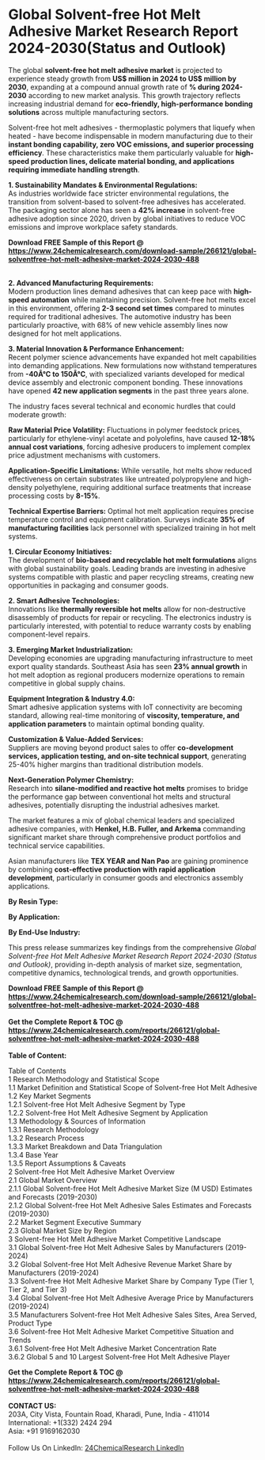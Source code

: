 <h1>Global Solvent-free Hot Melt Adhesive Market Research Report 2024-2030(Status and Outlook)</h1><p>The global <strong>solvent-free hot melt adhesive market</strong> is projected to experience steady growth from <strong>US$ million in 2024 to US$ million by 2030</strong>, expanding at a compound annual growth rate of <strong>% during 2024-2030</strong> according to new market analysis. This growth trajectory reflects increasing industrial demand for <strong>eco-friendly, high-performance bonding solutions</strong> across multiple manufacturing sectors.</p><p>Solvent-free hot melt adhesives - thermoplastic polymers that liquefy when heated - have become indispensable in modern manufacturing due to their <strong>instant bonding capability, zero VOC emissions, and superior processing efficiency</strong>. These characteristics make them particularly valuable for <strong>high-speed production lines, delicate material bonding, and applications requiring immediate handling strength</strong>.</p><p><strong>1. Sustainability Mandates &amp; Environmental Regulations:</strong><br>
As industries worldwide face stricter environmental regulations, the transition from solvent-based to solvent-free adhesives has accelerated. The packaging sector alone has seen a <strong>42% increase</strong> in solvent-free adhesive adoption since 2020, driven by global initiatives to reduce VOC emissions and improve workplace safety standards.</p><div><b>Download FREE Sample of this Report @ 
            <a href="https://www.24chemicalresearch.com/download-sample/266121/global-solventfree-hot-melt-adhesive-market-2024-2030-488">
            https://www.24chemicalresearch.com/download-sample/266121/global-solventfree-hot-melt-adhesive-market-2024-2030-488</a></b></div><br><p><strong>2. Advanced Manufacturing Requirements:</strong><br>
Modern production lines demand adhesives that can keep pace with <strong>high-speed automation</strong> while maintaining precision. Solvent-free hot melts excel in this environment, offering <strong>2-3 second set times</strong> compared to minutes required for traditional adhesives. The automotive industry has been particularly proactive, with 68% of new vehicle assembly lines now designed for hot melt applications.</p><p><strong>3. Material Innovation &amp; Performance Enhancement:</strong><br>
Recent polymer science advancements have expanded hot melt capabilities into demanding applications. New formulations now withstand temperatures from <strong>-40Â°C to 150Â°C</strong>, with specialized variants developed for medical device assembly and electronic component bonding. These innovations have opened <strong>42 new application segments</strong> in the past three years alone.</p><p>The industry faces several technical and economic hurdles that could moderate growth:</p><p><strong>Raw Material Price Volatility:</strong> Fluctuations in polymer feedstock prices, particularly for ethylene-vinyl acetate and polyolefins, have caused <strong>12-18% annual cost variations</strong>, forcing adhesive producers to implement complex price adjustment mechanisms with customers.</p><p><strong>Application-Specific Limitations:</strong> While versatile, hot melts show reduced effectiveness on certain substrates like untreated polypropylene and high-density polyethylene, requiring additional surface treatments that increase processing costs by <strong>8-15%</strong>.</p><p><strong>Technical Expertise Barriers:</strong> Optimal hot melt application requires precise temperature control and equipment calibration. Surveys indicate <strong>35% of manufacturing facilities</strong> lack personnel with specialized training in hot melt systems.</p><p><strong>1. Circular Economy Initiatives:</strong><br>
The development of <strong>bio-based and recyclable hot melt formulations</strong> aligns with global sustainability goals. Leading brands are investing in adhesive systems compatible with plastic and paper recycling streams, creating new opportunities in packaging and consumer goods.</p><p><strong>2. Smart Adhesive Technologies:</strong><br>
Innovations like <strong>thermally reversible hot melts</strong> allow for non-destructive disassembly of products for repair or recycling. The electronics industry is particularly interested, with potential to reduce warranty costs by enabling component-level repairs.</p><p><strong>3. Emerging Market Industrialization:</strong><br>
Developing economies are upgrading manufacturing infrastructure to meet export quality standards. Southeast Asia has seen <strong>23% annual growth</strong> in hot melt adoption as regional producers modernize operations to remain competitive in global supply chains.</p><p><strong>Equipment Integration &amp; Industry 4.0:</strong><br>
	Smart adhesive application systems with IoT connectivity are becoming standard, allowing real-time monitoring of <strong>viscosity, temperature, and application parameters</strong> to maintain optimal bonding quality.</p><p><strong>Customization &amp; Value-Added Services:</strong><br>
	Suppliers are moving beyond product sales to offer <strong>co-development services, application testing, and on-site technical support</strong>, generating 25-40% higher margins than traditional distribution models.</p><p><strong>Next-Generation Polymer Chemistry:</strong><br>
	Research into <strong>silane-modified and reactive hot melts</strong> promises to bridge the performance gap between conventional hot melts and structural adhesives, potentially disrupting the industrial adhesives market.</p><p>The market features a mix of global chemical leaders and specialized adhesive companies, with <strong>Henkel, H.B. Fuller, and Arkema</strong> commanding significant market share through comprehensive product portfolios and technical service capabilities.</p><p>Asian manufacturers like <strong>TEX YEAR and Nan Pao</strong> are gaining prominence by combining <strong>cost-effective production with rapid application development</strong>, particularly in consumer goods and electronics assembly applications.</p><p><strong>By Resin Type:</strong></p><p><strong>By Application:</strong></p><p><strong>By End-Use Industry:</strong></p><p>This press release summarizes key findings from the comprehensive <em>Global Solvent-free Hot Melt Adhesive Market Research Report 2024-2030 (Status and Outlook)</em>, providing in-depth analysis of market size, segmentation, competitive dynamics, technological trends, and growth opportunities.</p><div><b>Download FREE Sample of this Report @ 
            <a href="https://www.24chemicalresearch.com/download-sample/266121/global-solventfree-hot-melt-adhesive-market-2024-2030-488">
            https://www.24chemicalresearch.com/download-sample/266121/global-solventfree-hot-melt-adhesive-market-2024-2030-488</a></b></div><br><div><b>Get the Complete Report & TOC @ 
            <a href="https://www.24chemicalresearch.com/reports/266121/global-solventfree-hot-melt-adhesive-market-2024-2030-488">
            https://www.24chemicalresearch.com/reports/266121/global-solventfree-hot-melt-adhesive-market-2024-2030-488</a></b></div><br>
            <b>Table of Content:</b><p>Table of Contents<br />
1 Research Methodology and Statistical Scope<br />
1.1 Market Definition and Statistical Scope of Solvent-free Hot Melt Adhesive<br />
1.2 Key Market Segments<br />
1.2.1 Solvent-free Hot Melt Adhesive Segment by Type<br />
1.2.2 Solvent-free Hot Melt Adhesive Segment by Application<br />
1.3 Methodology & Sources of Information<br />
1.3.1 Research Methodology<br />
1.3.2 Research Process<br />
1.3.3 Market Breakdown and Data Triangulation<br />
1.3.4 Base Year<br />
1.3.5 Report Assumptions & Caveats<br />
2 Solvent-free Hot Melt Adhesive Market Overview<br />
2.1 Global Market Overview<br />
2.1.1 Global Solvent-free Hot Melt Adhesive Market Size (M USD) Estimates and Forecasts (2019-2030)<br />
2.1.2 Global Solvent-free Hot Melt Adhesive Sales Estimates and Forecasts (2019-2030)<br />
2.2 Market Segment Executive Summary<br />
2.3 Global Market Size by Region<br />
3 Solvent-free Hot Melt Adhesive Market Competitive Landscape<br />
3.1 Global Solvent-free Hot Melt Adhesive Sales by Manufacturers (2019-2024)<br />
3.2 Global Solvent-free Hot Melt Adhesive Revenue Market Share by Manufacturers (2019-2024)<br />
3.3 Solvent-free Hot Melt Adhesive Market Share by Company Type (Tier 1, Tier 2, and Tier 3)<br />
3.4 Global Solvent-free Hot Melt Adhesive Average Price by Manufacturers (2019-2024)<br />
3.5 Manufacturers Solvent-free Hot Melt Adhesive Sales Sites, Area Served, Product Type<br />
3.6 Solvent-free Hot Melt Adhesive Market Competitive Situation and Trends<br />
3.6.1 Solvent-free Hot Melt Adhesive Market Concentration Rate<br />
3.6.2 Global 5 and 10 Largest Solvent-free Hot Melt Adhesive Player</p><div><b>Get the Complete Report & TOC @ 
            <a href="https://www.24chemicalresearch.com/reports/266121/global-solventfree-hot-melt-adhesive-market-2024-2030-488">
            https://www.24chemicalresearch.com/reports/266121/global-solventfree-hot-melt-adhesive-market-2024-2030-488</a></b></div><br><b>CONTACT US:</b><br>
            203A, City Vista, Fountain Road, Kharadi, Pune, India - 411014<br>
            International: +1(332) 2424 294<br>
            Asia: +91 9169162030 <br><br>
            Follow Us On LinkedIn: <a href="https://www.linkedin.com/company/24chemicalresearch/">24ChemicalResearch LinkedIn</a>